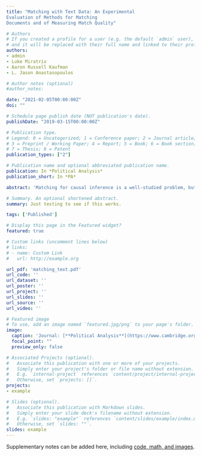 ```yaml
---
title: "Matching with Text Data: An Experimental
Evaluation of Methods for Matching
Documents and of Measuring Match Quality"

# Authors
# If you created a profile for a user (e.g. the default `admin` user), write the username (folder name) here
# and it will be replaced with their full name and linked to their profile.
authors:
- admin
- Luke Miratrix
- Aaron Russell Kaufman
- L. Jason Anastasopoulos

# Author notes (optional)
#author_notes:

date: "2021-02-05T00:00:00Z"
doi: ""

# Schedule page publish date (NOT publication's date).
publishDate: "2019-03-15T00:00:00Z"

# Publication type.
# Legend: 0 = Uncategorized; 1 = Conference paper; 2 = Journal article;
# 3 = Preprint / Working Paper; 4 = Report; 5 = Book; 6 = Book section;
# 7 = Thesis; 8 = Patent
publication_types: ["2"]

# Publication name and optional abbreviated publication name.
publication: In *Political Analysis*
publication_short: In *PA*

abstract: 'Matching for causal inference is a well-studied problem, but standard methods fail when the units to match are text documents: the high-dimensional and rich nature of the data renders exact matching infeasible, causes propensity scores to produce incomparable matches, and makes assessing match quality difficult. In this paper, we characterize a framework for matching text documents that decomposes existing methods into: (1) the choice of text representation, and (2) the choice of distance metric. We investigate how different choices within this framework affect both the quantity and quality of matches identified through a systematic multifactor evaluation experiment using human subjects. Altogether we evaluate over 100 unique text matching methods along with 5 comparison methods taken from the literature. Our experimental results identify methods that generate matches with higher subjective match quality than current state-of-the-art techniques. We enhance the precision of these results by developing a predictive model to estimate the match quality of pairs of text documents as a function of our various distance scores. This model, which we find successfully mimics human judgment, also allows for approximate and unsupervised evaluation of new procedures in our context. We then employ the identified best method to illustrate the utility of text matching in two applications. First, we engage with a substantive debate in the study of media bias by using text matching to control for topic selection when comparing news articles from thirteen news sources. We then show how conditioning on text data leads to more precise causal inferences in an observational study examining the effects of a medical intervention.'

# Summary. An optional shortened abstract.
summary: Just testing to see if this works.

tags: ['Published']

# Display this page in the Featured widget?
featured: true

# Custom links (uncomment lines below)
# links:
# - name: Custom Link
#   url: http://example.org

url_pdf: 'matching_text.pdf'
url_code: ''
url_dataset: ''
url_poster: ''
url_project: ''
url_slides: ''
url_source: ''
url_video: ''

# Featured image
# To use, add an image named `featured.jpg/png` to your page's folder.
image:
  caption: 'Journal: [**Political Analysis**](https://www.cambridge.org/core/journals/political-analysis)'
  focal_point: ""
  preview_only: false

# Associated Projects (optional).
#   Associate this publication with one or more of your projects.
#   Simply enter your project's folder or file name without extension.
#   E.g. `internal-project` references `content/project/internal-project/index.md`.
#   Otherwise, set `projects: []`.
projects:
- example

# Slides (optional).
#   Associate this publication with Markdown slides.
#   Simply enter your slide deck's filename without extension.
#   E.g. `slides: "example"` references `content/slides/example/index.md`.
#   Otherwise, set `slides: ""`.
slides: example
---
```



Supplementary notes can be added here, including [code, math, and images](https://wowchemy.com/docs/writing-markdown-latex/).
